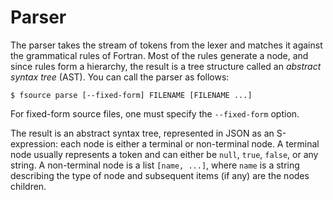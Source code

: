 Parser
======
The parser takes the stream of tokens from the lexer and matches it against the
grammatical rules of Fortran.   Most of the rules generate a node, and since
rules form a hierarchy, the result is a tree structure called an _abstract
syntax tree_ (AST).  You can call the parser as follows:

    $ fsource parse [--fixed-form] FILENAME [FILENAME ...]

For fixed-form source files, one must specify the `--fixed-form` option.

The result is an abstract syntax tree, represented in JSON as an S-expression:
each node is either a terminal or non-terminal node.  A terminal node usually
represents a token and can either be `null`, `true`, `false`, or any string.
A non-terminal node is a list `[name, ...]`, where `name` is a string
describing the type of node and subsequent items (if any) are the nodes
children.


